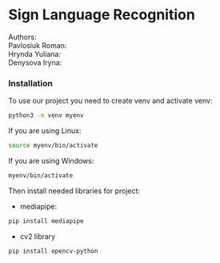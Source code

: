 # Sign Language Recognition

Authors:\
Pavlosiuk Roman: \
Hrynda Yuliana: \
Denysova Iryna:

### Installation
To use our project you need to create venv and activate venv:
```sh
python3 -m venv myenv
```

If you are using Linux:
```sh
source myenv/bin/activate
```

If you are using Windows:
```sh
myenv/bin/activate
```

Then install needed libraries for project:
* mediapipe:
```sh
pip install mediapipe
```

* cv2 library
```sh
pip install opencv-python
```
